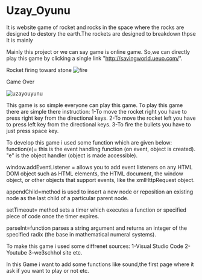 # Uzay_Oyunu

It is website game of rocket and rocks in the space where the rocks are designed to destory the earth.The rockets are designed to breakdown thpse  It is mainly 


Mainly this project or we can say game is online game. So,we can directly play this game by clicking a single link  "http://savingworld.ueuo.com/".

Rocket firing toward stone 
![fire](https://user-images.githubusercontent.com/76876116/177394476-630ee082-4aa9-45ce-bd64-f4e3d77b946e.jpg)

Game Over


![uzayouyunu](https://user-images.githubusercontent.com/76876116/177394605-c9a254f8-6b6b-494e-8144-ef1ad8db3b14.jpg)



This game is so simple everyone can play this game. To play this game there are simple there instruction:
1-To move the rocket right you have to press right key from the directional keys.
2-To move the rocket left you have to press left key from the directional keys.
3-To fire the bullets you have to just press space key.

To develop this game i used some function which are given below:
function(e)= this is the event handling function (on event, object is created). "e" is the object handler (object is made accessible).

window.addEventListener = allows you to add event listeners on any HTML DOM object such as HTML elements, the HTML document, the window object, or other objects that support events, like the xmlHttpRequest object.

appendChild=method is used to insert a new node or reposition an existing node as the last child of a particular parent node.

setTimeout= method sets a timer which executes a function or specified piece of code once the timer expires.

parseInt=function parses a string argument and returns an integer of the specified radix (the base in mathematical numeral systems).



To make this game i used some diffrenet sources:
1-Visual Studio Code
2-Youtube
3-we3schhol site etc.


In this Game i want to add some functions like sound,the first page where it ask if you want to play or not etc.

 
  
 
  
  





